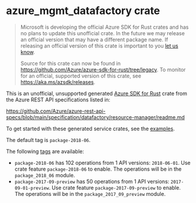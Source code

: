 # azure_mgmt_datafactory crate

> Microsoft is developing the official Azure SDK for Rust crates and has no plans to update this unofficial crate.
> In the future we may release an official version that may have a different package name.
> If releasing an official version of this crate is important to you [let us know](https://github.com/Azure/azure-sdk-for-rust/issues/new/choose).
>
> Source for this crate can now be found in <https://github.com/Azure/azure-sdk-for-rust/tree/legacy>.
> To monitor for an official, supported version of this crate, see <https://aka.ms/azsdk/releases>.

This is an unofficial, unsupported generated [Azure SDK for Rust](https://github.com/Azure/azure-sdk-for-rust/tree/legacy) crate from the Azure REST API specifications listed in:

https://github.com/Azure/azure-rest-api-specs/blob/main/specification/datafactory/resource-manager/readme.md

To get started with these generated service crates, see the [examples](https://github.com/Azure/azure-sdk-for-rust/blob/legacy/services/README.md#examples).

The default tag is `package-2018-06`.

The following [tags](https://github.com/Azure/azure-sdk-for-rust/blob/legacy/services/tags.md) are available:

- `package-2018-06` has 102 operations from 1 API versions: `2018-06-01`. Use crate feature `package-2018-06` to enable. The operations will be in the `package_2018_06` module.
- `package-2017-09-preview` has 50 operations from 1 API versions: `2017-09-01-preview`. Use crate feature `package-2017-09-preview` to enable. The operations will be in the `package_2017_09_preview` module.